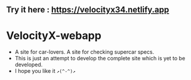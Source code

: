 ## Try it here : https://velocityx34.netlify.app
# VelocityX-webapp
- A site for car-lovers. A site for checking supercar specs. 
- This is just an attempt to develop the complete site which is yet to be developed.
- I hope you like it ```↗(^-^)↗``` 
 

